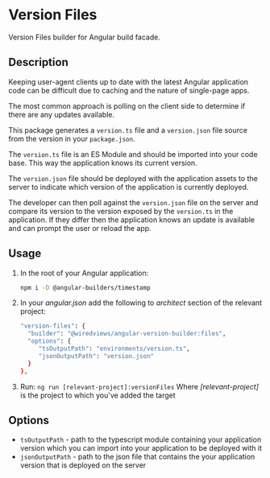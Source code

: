 # Version Files

Version Files builder for Angular build facade.

## Description

Keeping user-agent clients up to date with the latest Angular application code can be difficult due to caching and the nature of single-page apps.

The most common approach is polling on the client side to determine if there are any updates available.

This package generates a `version.ts` file and a `version.json` file source from the version in your `package.json`.

The `version.ts` file is an ES Module and should be imported into your code base. This way the application knows its current version.

The `version.json` file should be deployed with the application assets to the server to indicate which version of the application is currently deployed.

The developer can then poll against the `version.json` file on the server and compare its version to the version exposed by the `version.ts` in the application. If they differ then the application knows an update is available and can prompt the user or reload the app.

## Usage

1. In the root of your Angular application:

   ```bash
   npm i -D @angular-builders/timestamp
   ```

2. In your _angular.json_ add the following to _architect_ section of the relevant project:

   ```bash
   "version-files": {
     "builder": "@wiredviews/angular-version-builder:files",
     "options": {
        "tsOutputPath": "environments/version.ts",
        "jsonOutputPath": "version.json"
     }
   },
   ```

3. Run: `ng run [relevant-project]:versionFiles`
   Where _[relevant-project]_ is the project to which you've added the target

## Options

- `tsOutputPath` - path to the typescript module containing your application version which you can import into your application to be deployed with it
- `jsonOutputPath` - path to the json file that contains the your application version that is deployed on the server
